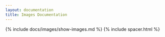 ```yaml
---
layout: documentation
title: Images Documentation
---
```


{% include docs/images/show-images.md %}
{% include spacer.html %}